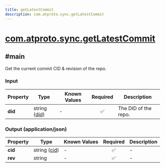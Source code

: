 ```yaml
---
title: getLatestCommit
description: com.atproto.sync.getLatestCommit
---
```


# [com.atproto.sync.getLatestCommit](https://github.com/myConsciousness/atproto.dart/blob/main/lexicons/com/atproto/sync/getLatestCommit.json)

## #main

Get the current commit CID & revision of the repo.

### Input

| Property | Type | Known Values | Required | Description |
| --- | --- | --- | :---: | --- |
| **did** | string ([did](https://atproto.com/specs/did)) | - | ✅ | The DID of the repo. |

### Output (application/json)

| Property | Type | Known Values | Required | Description |
| --- | --- | --- | :---: | --- |
| **cid** | string ([cid](https://atproto.com/specs/repository#cid-formats)) | - | ✅ | - |
| **rev** | string | - | ✅ | - |
